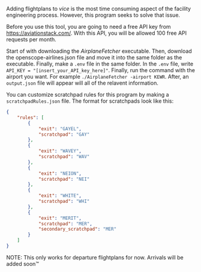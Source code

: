 Adding flightplans to *vice* is the most time consuming aspect of the facility engineering process. However, this program seeks to solve that issue.

Before you use this tool, you are going to need a free API key from https://aviationstack.com/. With this API, you will be allowed 100 free API requests per month. 

Start of with downloading the *AirplaneFetcher* executable. Then, download the openscope-airlines.json file and move it into the same folder as the executable. Finally, make a `.env` file in the same folder. In the `.env` file, write `API_KEY = "[insert_your_API_key_here]"`. Finally, run the command with the airport you want. For example `./AirplaneFetcher -airport KEWR`. After, an `output.json` file will appear will all of the relavent information.

You can customize scratchpad rules for this program by making a `scratchpadRules.json` file. The format for scratchpads look like this:
```json
{
    "rules": [
        {
            "exit": "GAYEL",
            "scratchpad": "GAY"
        },
        {
            "exit": "WAVEY",
            "scratchpad": "WAV"
        },
        {
            "exit": "NEION",
            "scratchpad": "NEI"
        },
        {
            "exit": "WHITE",
            "scratchpad": "WHI"
        },
        {
            "exit": "MERIT",
            "scratchpad": "MER",
            "secondary_scratchpad": "MER"
        }
    ]
}

```

NOTE: This only works for departure flightplans for now. Arrivals will be added soon™